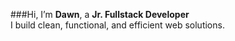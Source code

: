 ###Hi, I’m **Dawn**, a **Jr. Fullstack Developer**  
I build clean, functional, and efficient web solutions.
